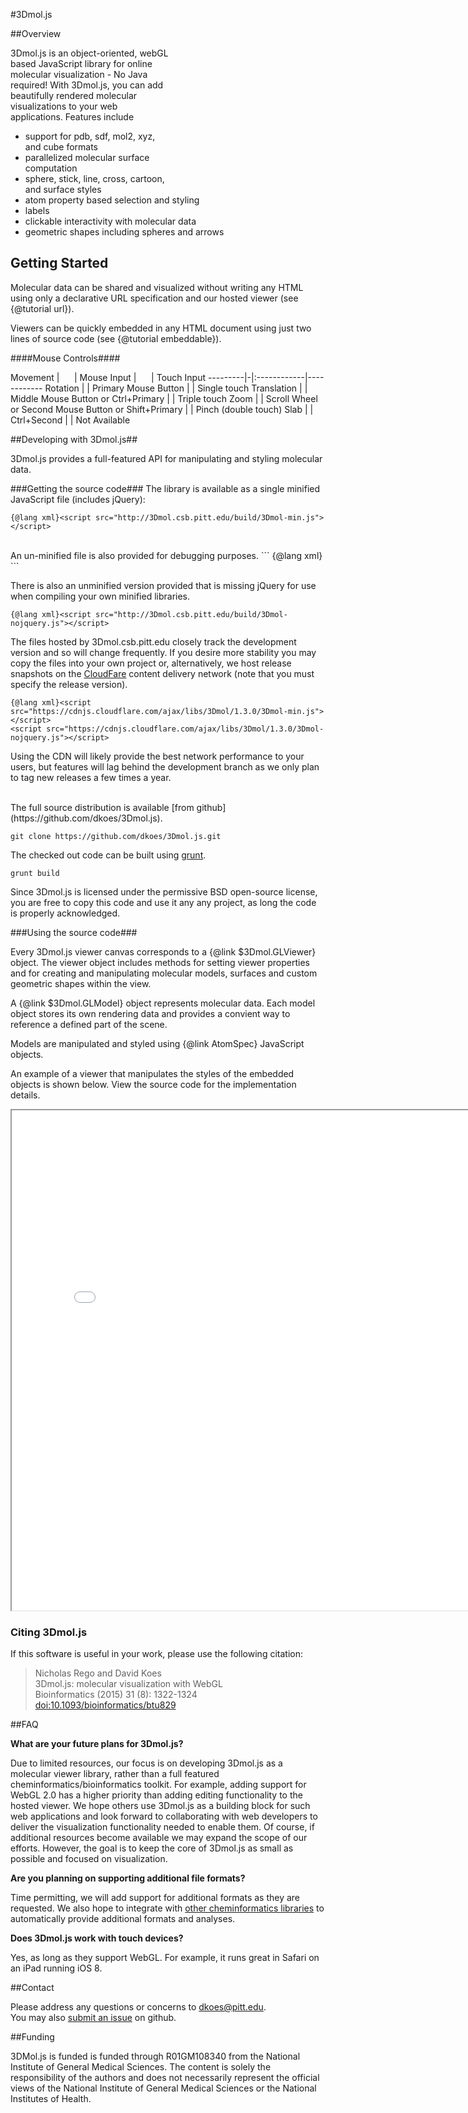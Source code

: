 <style>
.page-title {visibility: hidden; height: 0px; width: 0px;} //hack to get rid of Index
</style>
<script src="http://3Dmol.csb.pitt.edu/build/3Dmol-min.js"></script> 
<script>
  (function(i,s,o,g,r,a,m){i['GoogleAnalyticsObject']=r;i[r]=i[r]||function(){
  (i[r].q=i[r].q||[]).push(arguments)},i[r].l=1*new Date();a=s.createElement(o),
  m=s.getElementsByTagName(o)[0];a.async=1;a.src=g;m.parentNode.insertBefore(a,m)
  })(window,document,'script','//www.google-analytics.com/analytics.js','ga');

  ga('create', 'UA-55629183-1', 'auto');
  ga('send', 'pageview');

</script>

#3Dmol.js

<div  style="float: right; height: 250px; width: 250px; position: relative;" class='viewer_3Dmoljs' data-pdb='1UBQ' data-backgroundcolor='0xffffff' data-style='{"cartoon":{"color": "spectrum"}}'></div>  
<script>
setInterval(function() {
 if($3Dmol.viewers) if($3Dmol.viewers[0]) {
    var view = $3Dmol.viewers[0];
    view.rotate(1);
 }
}, 50);
</script>


##Overview    

3Dmol.js is an object-oriented, webGL based JavaScript library for online molecular visualization - No Java required!
With 3Dmol.js, you can add beautifully rendered molecular visualizations to your web applications.  Features include
 * support for pdb, sdf, mol2, xyz, and cube formats
 * parallelized molecular surface computation
 * sphere, stick, line, cross, cartoon, and surface styles
 * atom property based selection and styling
 * labels
 * clickable interactivity with molecular data
 * geometric shapes including spheres and arrows

## Getting Started ##

Molecular data can be shared and visualized without writing any HTML
 using only a declarative URL specification and our hosted viewer (see {@tutorial url}).

Viewers can be quickly embedded in any HTML document using just two lines of source code (see {@tutorial embeddable}).

####Mouse Controls####

Movement | &nbsp;&nbsp;&nbsp;&nbsp; | Mouse Input | &nbsp;&nbsp;&nbsp;&nbsp; | Touch Input
---------|-|:------------|------------
Rotation | |   Primary Mouse Button | | Single touch
Translation | |    Middle Mouse Button or Ctrl+Primary | | Triple touch
Zoom | | Scroll Wheel or Second Mouse Button or Shift+Primary | | Pinch (double touch)
Slab | | Ctrl+Second | | Not Available


##Developing with 3Dmol.js##

3Dmol.js provides a full-featured API for manipulating and styling molecular data.

###Getting the source code###
The library is available as a single minified JavaScript file (includes jQuery):

``` 
{@lang xml}<script src="http://3Dmol.csb.pitt.edu/build/3Dmol-min.js"></script> 
```

<br>
An un-minified file is also provided for debugging purposes.
``` 
{@lang xml}<script src="http://3Dmol.csb.pitt.edu/build/3Dmol.js"></script> 
```

There is also an unminified version provided that is missing jQuery for use when compiling your own minified libraries.
```
{@lang xml}<script src="http://3Dmol.csb.pitt.edu/build/3Dmol-nojquery.js"></script>
```

The files hosted by 3Dmol.csb.pitt.edu closely track the development version and so
will change frequently.  If you desire more stability you may copy the files into your
own project or, alternatively, we host release snapshots on the <a href="https://cdnjs.com/libraries/3Dmol">CloudFare</a>
content delivery network (note that you must specify the release version).
```
{@lang xml}<script src="https://cdnjs.cloudflare.com/ajax/libs/3Dmol/1.3.0/3Dmol-min.js"></script>
<script src="https://cdnjs.cloudflare.com/ajax/libs/3Dmol/1.3.0/3Dmol-nojquery.js"></script>
```

Using the CDN will likely provide the best network performance to your users, but features will
lag behind the development branch as we only plan to tag new releases a few times a year.


<br>
The full source distribution is available [from github](https://github.com/dkoes/3Dmol.js).

```
git clone https://github.com/dkoes/3Dmol.js.git
``` 
The checked out code can be built using [grunt](http://gruntjs.com/).
```
grunt build
```


Since 3Dmol.js is licensed under the permissive BSD open-source license, you are free
to copy this code and use it any any project, as long the code is properly acknowledged.

###Using the source code###

Every 3Dmol.js viewer canvas corresponds to a {@link $3Dmol.GLViewer} object. The viewer object
includes methods for setting viewer properties and for creating and manipulating molecular models, surfaces
and custom geometric shapes within the view.

A {@link $3Dmol.GLModel} object represents molecular data.  Each model object stores its own
rendering data and provides a convient way to reference a defined part of the scene.

Models are manipulated and styled using {@link AtomSpec} JavaScript objects. 

An example of a viewer that manipulates the styles of the embedded objects is shown below.  View the source code for the implementation details.

<iframe width=800, height=800 src="../tests/example.html"></iframe> 

### Citing 3Dmol.js

If this software is useful in your work, please use the following citation:

> Nicholas Rego and David Koes   
> 3Dmol.js: molecular visualization with WebGL   
> Bioinformatics (2015) 31 (8): 1322-1324 [doi:10.1093/bioinformatics/btu829](http://doi.org/10.1093/bioinformatics/btu829)

##FAQ

**What are your future plans for 3Dmol.js?**

Due to limited resources, our focus is on developing 3Dmol.js as a molecular viewer library,
 rather than a full featured cheminformatics/bioinformatics toolkit. 
 For example, adding support for WebGL 2.0 has a higher priority than adding
 editing functionality to the hosted viewer.
  We hope others use 3Dmol.js as a building block for such web applications and look 
  forward to collaborating with web developers to deliver the visualization functionality 
  needed to enable them.  Of course, if additional resources become available we may
   expand the scope of our efforts.  However, the goal is to keep the core of 
   3Dmol.js as small as possible and focused on visualization.

**Are you planning on supporting additional file formats?**

Time permitting, we will add support for additional formats as they are requested.  We also hope
to integrate with <a href="http://sourceforge.net/projects/jsmol/">other cheminformatics libraries</a> to
automatically provide additional formats and analyses.

**Does 3Dmol.js work with touch devices?**

Yes, as long as they support WebGL.  For example, it runs great in Safari on an iPad running iOS 8.

##Contact

Please address any questions or concerns to [dkoes@pitt.edu](mailto:dkoes+3dmol@pitt.edu).  
You may also [submit an issue](https://github.com/dkoes/3Dmol.js/issues) on github.

##Funding

3DMol.js is funded  is funded through R01GM108340 from the National Institute of General Medical Sciences. The content is solely the responsibility of the authors and does not necessarily represent the official views of the National Institute of General Medical Sciences or the National Institutes of Health. 

